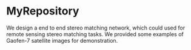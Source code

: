 # MyRepository
We design a end to end stereo matching network, which could used for remote sensing stereo matching tasks.
We provided some examples of Gaofen-7 satellite images for demonstration.
